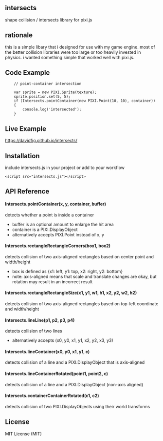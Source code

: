 ## intersects
shape collision / intersects library for pixi.js

## rationale
this is a simple libary that i designed for use with my game engine. most of the better collision libraries were too large or too heavily invested in physics. i wanted something simple that worked well with pixi.js.

## Code Example

        // point-container intersection

        var sprite = new PIXI.Sprite(texture);
        sprite.position.set(5, 5);
        if (Intersects.pointContainer(new PIXI.Point(10, 10), container))
        {
            console.log('intersected');
        }

## Live Example
https://davidfig.github.io/intersects/

## Installation
include intersects.js in your project or add to your workflow

    <script src="intersects.js"></script>

## API Reference

#### Intersects.pointContainer(x, y, container, buffer)
detects whether a point is inside a container
* buffer is an optional amount to enlarge the hit area
* container is a PIXI.DisplayObject
* alternatively accepts PIXI.Point instead of x, y

#### Intersects.rectangleRectangleCorners(box1, box2)
detects collision of two axis-aligned rectangles based on center point and width/height
* box is defined as {x1: left, y1: top, x2: right, y2: bottom}
* note: axis-aligned means that scale and translate changes are okay, but rotation may result in an incorrect result

#### Intersects.rectangleRectangleSize(x1, y1, w1, h1, x2, y2, w2, h2)
detects collision of two axis-aligned rectangles based on top-left coordinate and width/height

#### Intersects.lineLine(p1, p2, p3, p4)
detects collision of two lines
* alternatively accepts (x0, y0, x1, y1, x2, y2, x3, y3)

#### Intersects.lineContainer(x0, y0, x1, y1, c)
detects collision of a line and a PIXI.DisplayObject that is axis-aligned

#### Intersects.lineContainerRotated(point1, point2, c)
detects collision of a line and a PIXI.DisplayObject (non-axis aligned)

#### Intersects.containerContainerRotated(c1, c2)
detects collision of two PIXI.DisplayObjects using their world transforms

## License
MIT License (MIT)
